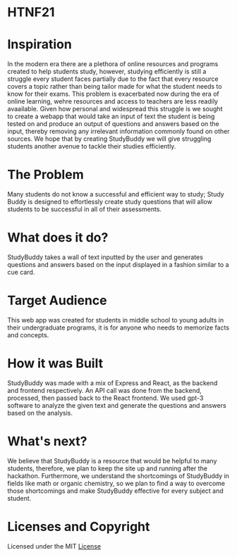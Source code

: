 # HTNF21
# Inspiration
In the modern era there are a plethora of online resources and programs created to help students study, however, studying efficiently is still a struggle every student faces partially due to the fact that every resource covers a topic rather than being tailor made for what the student needs to know for their exams. This problem is exacerbated now during the era of online learning, wehre resources and access to teachers are less readily avaailable. Given how personal and widespread this struggle is we sought to create a webapp that would take an input of text the student is being tested on and produce an output of questions and answers based on the input, thereby removing any irrelevant information commonly found on other sources. We hope that by creating StudyBuddy we will give struggling students another avenue to tackle their studies efficiently. 

# The Problem
Many students do not know a successful and efficient way to study; Study Buddy is designed to effortlessly create study questions that will allow students to be successful in all of their assessments.

# What does it do?
StudyBuddy takes a wall of text inputted by the user and generates questions and answers based on the input displayed in a fashion similar to a cue card.

# Target Audience
This web app was created for students in middle school to young adults in their undergraduate programs, it is for anyone who needs to memorize facts and concepts.

# How it was Built
StudyBuddy was made with a mix of Express and React, as the backend and frontend respectively. An API call was done from the backend, processed, then passed back to the React frontend. We used gpt-3 software to analyze the given text and generate the questions and answers based on the analysis.

# What's next?
We believe that StudyBuddy is a resource that would be helpful to many students, therefore, we plan to keep the site up and running after the hackathon. Furthermore, we understand the shortcomings of StudyBuddy in fields like math or organic chemistry, so we plan to find a way to overcome those shortcomings and make StudyBuddy effective for every subject and student.

# Licenses and Copyright
Licensed under the MIT [License](LICENSE)
